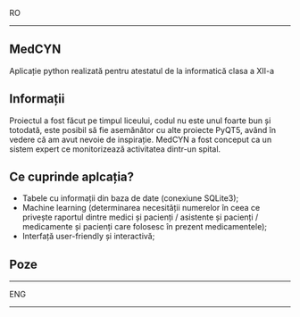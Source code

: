 RO

---

## MedCYN
Aplicație python realizată pentru atestatul de la informatică clasa a XII-a

## Informații
Proiectul a fost făcut pe timpul liceului, codul nu este unul foarte bun și totodată, este posibil să fie asemănător cu alte proiecte PyQT5, având în vedere că am avut nevoie de inspirație.
MedCYN a fost conceput ca un sistem expert ce monitorizează activitatea dintr-un spital.

## Ce cuprinde aplcația?
* Tabele cu informații din baza de date (conexiune SQLite3);
* Machine learning (determinarea necesității numerelor în ceea ce privește raportul dintre medici și pacienți / asistente și pacienți / medicamente și pacienți care folosesc în prezent medicamentele);
* Interfață user-friendly și interactivă;

## Poze

***

ENG

---
